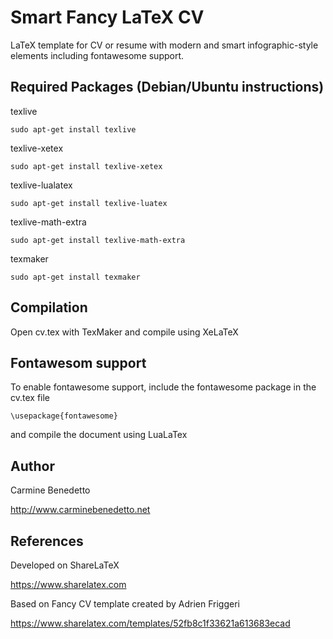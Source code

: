 # Smart Fancy LaTeX CV
LaTeX template for CV or resume with modern and smart infographic-style elements including fontawesome support.

## Required Packages (Debian/Ubuntu instructions)
texlive
```
sudo apt-get install texlive
```

texlive-xetex
```
sudo apt-get install texlive-xetex
```

texlive-lualatex
```
sudo apt-get install texlive-luatex
```

texlive-math-extra
```
sudo apt-get install texlive-math-extra
```

texmaker
```
sudo apt-get install texmaker
```

## Compilation
Open cv.tex with TexMaker and compile using XeLaTeX

## Fontawesom support
To enable fontawesome support, include the fontawesome package in the cv.tex file
```
\usepackage{fontawesome}
```
and compile the document using LuaLaTex

## Author
Carmine Benedetto

http://www.carminebenedetto.net

## References
Developed on ShareLaTeX

https://www.sharelatex.com

Based on Fancy CV template created by Adrien Friggeri

https://www.sharelatex.com/templates/52fb8c1f33621a613683ecad